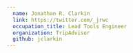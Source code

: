 ```yaml
---
  name: Jonathan R. Clarkin
  link: https://twitter.com/_jrwc
  occupation_title: Lead Tools Engineer
  organization: TripAdvisor
  github: jclarkin
---
```

